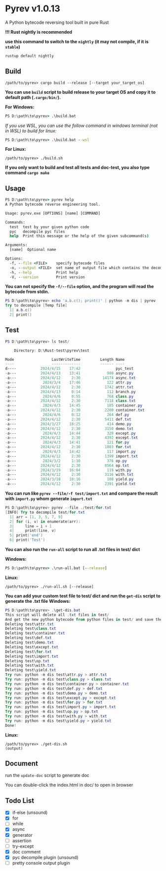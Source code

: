 # Pyrev v1.0.13

A Python bytecode reversing tool built in pure Rust



**!!! Rust nightly is recommended**

**use this command to switch to the `nightly` (it may not compile, if it is `stable`)**

```powershell
rustup default nightly
```



## Build

```shell
/path/to/pyrev> cargo build --release [--target your_target_os]
```

**You can use `build` script to build release to your target OS and copy it to default path (`.cargo/bin/`).**

**For Windows:**

```cmd
PS D:\path\to\pyrev> .\build.bat
```

*If you use WSL, you can use the follow command in windows terminal (not in WSL) to build for linux:*

```cmd
PS D:\path\to\pyrev> .\build.bat --wsl
```

**For Linux:**

```shell
/path/to/pyrev> ./build.sh
```



**If you only want to build and test all tests and doc-test, you also type command `cargo make`**



## Usage

```cmd
PS D:\path\to\pyrev> pyrev help
A Python bytecode reverse engineering tool.

Usage: pyrev.exe [OPTIONS] [name] [COMMAND]

Commands:
  test  test by your given python code
  pyc   decompile pyc files
  help  Print this message or the help of the given subcommand(s)

Arguments:
  [name]  Optional name

Options:
  -f, --file <FILE>    specify bytecode files
  -o, --output <FILE>  set name of output file which contains the decompiled result
  -h, --help           Print help
  -V, --version        Print version
```

**You can not specify the `-f/--file` option, and the program will read the bytecode from stdin.**
```powershell
PS D:\path\to\pyrev> echo 'a.b.c(); print()' | python -m dis | pyrev
Try to decompile [Temp file]
  1| a.b.c()
  2| print()
```

## Test

```powershell
PS D:\path\to\pyrev> ls test/

    Directory: D:\Rust-test\pyrev\test

Mode                 LastWriteTime         Length Name
----                 -------------         ------ ----
d----           2024/4/15    17:42                pyc_test
-a---           2024/4/13    13:41            980 async.py
-a---           2024/4/12     2:30          14174 async.txt
-a---            2024/3/4    17:46            122 attr.py
-a---           2024/4/12     2:30           1742 attr.txt
-a---           2024/4/13     0:14            112 branch.py
-a---            2024/4/6     0:55            768 class.py
-a---           2024/4/12     2:30           7118 class.txt
-a---            2024/4/3    14:45            185 container.py
-a---           2024/4/12     2:30           2200 container.txt
-a---            2024/4/6     0:12            264 def.py
-a---           2024/4/12     2:30           5411 def.txt
-a---           2024/3/27    18:25            414 demo.py
-a---           2024/4/12     2:30           3150 demo.txt
-a---            2024/4/3    14:44            320 except.py
-a---           2024/4/12     2:30           4392 except.txt
-a---            2024/4/3    14:41            121 for.py
-a---           2024/4/12     2:30           1803 for.txt
-a---            2024/4/3    14:42            117 import.py
-a---           2024/4/12     2:30           1399 import.txt
-a---            2024/3/2     1:10            376 op.py
-a---           2024/4/12     2:30           8564 op.txt
-a---           2024/3/19    16:04            119 with.py
-a---           2024/4/12     2:30           3116 with.txt
-a---           2024/3/18    18:16            108 yield.py
-a---           2024/4/12     2:30           2391 yield.txt
```

**You can run like `pyrev --file/-f test/import.txt` and compare the result with `import.py` whom generate `import.txt`**

```powershell
PS D:\path\to\pyrev> pyrev --file ./test/for.txt
[INFO] Try to decompile test/for.txt
  1| arr = [1, 3, 5, 7, 9]
  2| for (i, v) in enumerate(arr):
  3|     line = i + 1
  4|     print(line, v)
  5| print('end')
  6| print('Test')
```

**You can also run the `run-all` script to run all .txt files in test/ dict**

**Windows:**
```cmd
PS D:\path\to\pyrev> .\run-all.bat [--release]
```

**Linux:**
```shell
/path/to/pyrev> ./run-all.sh [--release]
```

**You can add your custom test file to test/ dict and run the `get-dis` script to generate the .txt file**
**Windows:**

```powershell
PS D:\path\to\pyrev> .\get-dis.bat
This script will delete all .txt files in test/
And get the new python bytecode from python files in test/ and save them as .txt files
Deleting test\attr.txt
Deleting test\class.txt
Deleting test\container.txt
Deleting test\def.txt
Deleting test\demo.txt
Deleting test\except.txt
Deleting test\for.txt
Deleting test\import.txt
Deleting test\op.txt
Deleting test\with.txt
Deleting test\yield.txt
Try run: python -m dis test\attr.py > attr.txt
Try run: python -m dis test\class.py > class.txt
Try run: python -m dis test\container.py > container.txt
Try run: python -m dis test\def.py > def.txt
Try run: python -m dis test\demo.py > demo.txt
Try run: python -m dis test\except.py > except.txt
Try run: python -m dis test\for.py > for.txt
Try run: python -m dis test\import.py > import.txt
Try run: python -m dis test\op.py > op.txt
Try run: python -m dis test\with.py > with.txt
Try run: python -m dis test\yield.py > yield.txt
Done!
```

**Linux:**
```shell
/path/to/pyrev> ./get-dis.sh
(output)
```



## Document

run the `update-doc` script to generate doc

You can double-click the index.html in doc/ to open in browser



## Todo List

-   [x] if-else (unsound)
-   [x] for
-   [ ] while
-   [x] async
-   [x] generator
-   [ ] assertion
-   [ ] try-except
-   [x] doc comment
-   [x] pyc decompile plugin (unsound)
-   [ ] pretty console output plugin
